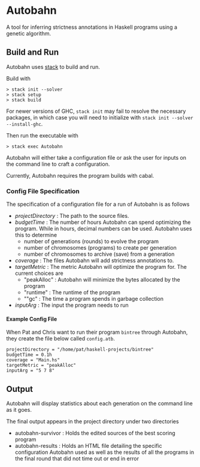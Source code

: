 # Autobahn

A tool for inferring strictness annotations in Haskell programs using a genetic algorithm.

## Build and Run

Autobahn uses [stack](https://github.com/commercialhaskell/stack) to build and run.

Build with

```
> stack init --solver
> stack setup
> stack build
```

For newer versions of GHC, `stack init` may fail to resolve the necessary packages,
in which case you will need to initialize with `stack init --solver --install-ghc`.

Then run the executable with

```
> stack exec Autobahn
```

Autobahn will either take a configuration file or ask the user for inputs on the command line
to craft a configuration.

Currently, Autobahn requires the program builds with cabal.

### Config File Specification

The specification of a configuration file for a run of Autobahn is as follows

- *projectDirectory* : The path to the source files.
- *budgetTime* : The number of hours Autobahn can spend optimizing the program.
  While in hours, decimal numbers can be used. Autobahn uses this to determine
  - number of generations (rounds) to evolve the program
  - number of chromosomes (programs) to create per generation
  - number of chromosomes to archive (save) from a generation
- *coverage* : The files Autobahn will add strictness annotations to.
- *targetMetric* : The metric Autobahn will optimize the program for. The current choices are
  - "peakAlloc" : Autobahn will minimize the bytes allocated by the program
  - "runtime" : The runtime of the program
  - ""gc" : The time a program spends in garbage collection
- *inputArg* : The input the program needs to run

#### Example Config File

When Pat and Chris want to run their program `bintree` through Autobahn, they
create the file below called `config.atb`.

```
projectDirectory = "/home/pat/haskell-projects/bintree"
budgetTime = 0.1h
coverage = "Main.hs"
targetMetric = "peakAlloc"
inputArg = "5 7 8"
```

## Output

Autobahn will display statistics about each generation on the command line as it goes.

The final output appears in the project directory under two directories

- autobahn-survivor : Holds the edited sources of the best scoring program
- autobahn-results  : Holds an HTML file detailing the specific configuration Autobahn used
                      as well as the results of all the programs in the final round that did
                      not time out or end in error
